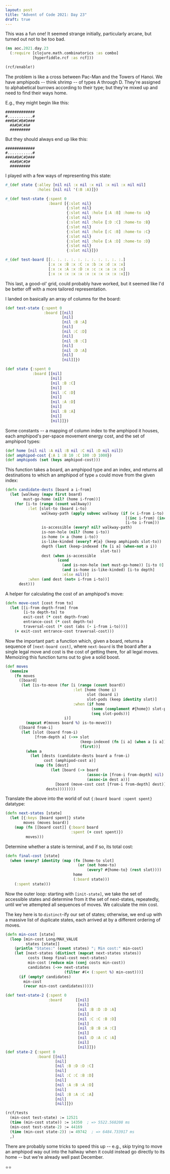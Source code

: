 ```yaml
---
layout: post
title: "Advent of Code 2021: Day 23"
draft: true
---
```

This was a fun one! It seemed strange initially, particularly
arcane, but turned out not to be too bad.
```clojure
(ns aoc.2021.day.23
  (:require [clojure.math.combinatorics :as combo]
            [hyperfiddle.rcf :as rcf]))

(rcf/enable!)
```

The problem is like a cross between Pac-Man and the Towers
of Hanoi. We have amphipods -- think shrimp -- of types A
through D. They're assigned to alphabetical burrows according
to their type; but they're mixed up and need to find their
ways home.

E.g., they might begin like this:

```
#############
#...........#
###B#C#B#D###
  #A#D#C#A#
  #########
```

But they should always end up like this:

```
#############
#...........#
###A#B#C#D###
  #A#B#C#D#
  #########
```

I played with a few ways of representing this state:
```clojure
#_(def state {:alley [nil nil :x nil :x nil :x nil :x nil nil]
              :holes [nil nil '(:B :A)]})

#_(def test-state {:spent 0
                   :board [{:slot nil}
                           {:slot nil}
                           {:slot nil :hole [:A :B] :home-to :A}
                           {:slot nil}
                           {:slot nil :hole [:D :C] :home-to :B}
                           {:slot nil}
                           {:slot nil :hole [:C :B] :home-to :C}
                           {:slot nil}
                           {:slot nil :hole [:A :D] :home-to :D}
                           {:slot nil}
                           {:slot nil}]})

#_(def test-board [[:. :. :. :. :. :. :. :. :. :. :.]
                   [:x :x :B :x :C :x :b :x :d :x :x]
                   [:x :x :A :x :D :x :c :x :a :x :x]
                   [:x :x :x :x :x :x :x :x :x :x :x]])
```

This last, a good-ol' grid, could probably have worked, but it seemed
like I'd be better off with a more tailored representation.

I landed on basically an array of columns for the board:
```clojure
(def test-state {:spent 0
                 :board [[nil]
                         [nil]
                         [nil :B :A]
                         [nil]
                         [nil :C :D]
                         [nil]
                         [nil :B :C]
                         [nil]
                         [nil :D :A]
                         [nil]
                         [nil]]})

(def state {:spent 0
            :board [[nil]
                    [nil]
                    [nil :B :C]
                    [nil]
                    [nil :C :D]
                    [nil]
                    [nil :A :D]
                    [nil]
                    [nil :B :A]
                    [nil]
                    [nil]]})
```

Some constants -- a mapping of column index to the amphipod it houses,
each amphipod's per-space movement energy cost, and the set of amphipod
types:
```clojure
(def home [nil nil :A nil :B nil :C nil :D nil nil])
(def amphipod-cost {:A 1 :B 10 :C 100 :D 1000})
(def amphipods (set (keys amphipod-cost)))
```

This function takes a board, an amphipod type and an index,
and returns all destinations to which an amphipod of type `a`
could move from the given index:
```clojure
(defn candidate-dests [board a i-from]
  (let [walkway (mapv first board)
        must-go-home (nil? (home i-from))]
    (for [i-to (range (count walkway))
          :let [slot-to (board i-to)
                walkway-path (apply subvec walkway (if (< i-from i-to)
                                                     [(inc i-from) (inc i-to)]
                                                     [i-to i-from]))
                is-accessible (every? nil? walkway-path)
                is-non-hole (nil? (home i-to))
                is-home (= a (home i-to))
                is-like-kinded (every? #{a} (keep amphipods slot-to))
                depth (last (keep-indexed (fn [i a] (when-not a i))
                                          slot-to))
                dest (when is-accessible
                       (cond
                         (and is-non-hole (not must-go-home)) [i-to 0]
                         (and is-home is-like-kinded) [i-to depth]
                         :else nil))]
          :when (and dest (not= i-from i-to))]
      dest)))
```

A helper for calculating the cost of an amphipod's move:
```clojure
(defn move-cost [cost from to]
  (let [[i-from depth-from] from
        [i-to depth-to] to
        exit-cost (* cost depth-from)
        entrance-cost (* cost depth-to)
        traversal-cost (* cost (abs (- i-from i-to)))]
    (+ exit-cost entrance-cost traversal-cost)))
```

Now the important part: a function which, given a board,
returns a sequence of `[next-board cost]`, where `next-board`
is the board after a single legal move and cost is the cost
of getting there, for all legal moves. Memoizing this function
turns out to give a solid boost.
```clojure
(def moves
  (memoize
    (fn moves
      ([board]
       (let [is-to-move (for [i (range (count board))
                              :let [home (home i)
                                    slot (board i)
                                    slot-pods (keep identity slot)]
                              :when (if home
                                      (some (complement #{home}) slot-pods)
                                      (seq slot-pods))]
                          i)]
         (mapcat #(moves board %) is-to-move)))
      ([board from-i]
       (let [slot (board from-i)
             [from-depth a] (->> slot
                                 (keep-indexed (fn [i a] (when a [i a])))
                                 (first))]
         (when a
           (let [dests (candidate-dests board a from-i)
                 cost (amphipod-cost a)]
             (map (fn [dest]
                    (let [board (-> board
                                    (assoc-in [from-i from-depth] nil)
                                    (assoc-in dest a))]
                      [board (move-cost cost [from-i from-depth] dest)]))
                  dests))))))))
```

Translate the above into the world of out `{:board board :spent spent}` datatype:
```clojure
(defn next-states [state]
  (let [{:keys [board spent]} state
        moves (moves board)]
    (map (fn [[board cost]] {:board board
                             :spent (+ cost spent)})
         moves)))
```

Determine whether a state is terminal, and if so, its total cost:
```clojure
(defn final-cost [state]
  (when (every? identity (map (fn [home-to slot]
                                (or (not home-to)
                                    (every? #{home-to} (rest slot))))
                              home
                              (:board state)))
    (:spent state)))
```

Now the outer loop: starting with `[init-state]`, we take the set
of accessible states and determine from it the set of next-states,
repeatedly, until we've attempted all sequences of moves. We calculate
the min cost.

The key here is to `distinct`-ify our set of states; otherwise, we end
up with a massive list of duplicate states, each arrived at by a different
ordering of moves.
```clojure
(defn min-cost [state]
  (loop [min-cost Long/MAX_VALUE
         states [state]]
    (println "States:" (count states) "; Min cost:" min-cost)
    (let [next-states (distinct (mapcat next-states states))
          costs (keep final-cost next-states)
          min-cost (reduce min (conj costs min-cost))
          candidates (->> next-states
                          (filter #(< (:spent %) min-cost)))]
      (if (empty? candidates)
        min-cost
        (recur min-cost candidates)))))

(def test-state-2 {:spent 0
                   :board      [[nil]
                                [nil]
                                [nil :B :D :D :A]
                                [nil]
                                [nil :C :C :B :D]
                                [nil]
                                [nil :B :B :A :C]
                                [nil]
                                [nil :D :A :C :A]
                                [nil]
                                [nil]]})
(def state-2 {:spent 0
              :board [[nil]
                      [nil]
                      [nil :B :D :D :C]
                      [nil]
                      [nil :C :C :B :D]
                      [nil]
                      [nil :A :B :A :D]
                      [nil]
                      [nil :B :A :C :A]
                      [nil]
                      [nil]]})

(rcf/tests
  (min-cost test-state) := 12521
  (time (min-cost state)) := 14350  ; => 5522.568208 ms
  (min-cost test-state-2) := 44169
  (time (min-cost state-2)) := 49742  ; => 6484.733917 ms
  ,)
```

There are probably some tricks to speed this up -- e.g., skip trying
to move an amphipod way out into the hallway when it could instead
go directly to its home -- but we're already well past December.

⭐️⭐️